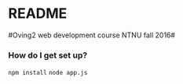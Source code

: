 # README #

#Oving2 web development course NTNU fall 2016#

### How do I get set up? ###

<code>npm install</code>
<code>node app.js</code>